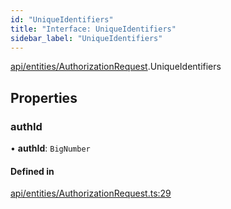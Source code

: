 ```yaml
---
id: "UniqueIdentifiers"
title: "Interface: UniqueIdentifiers"
sidebar_label: "UniqueIdentifiers"
---
```


[api/entities/AuthorizationRequest](../../../../../modules/API/Entities/AuthorizationRequest/AuthorizationRequest.md).UniqueIdentifiers

## Properties

### authId

• **authId**: `BigNumber`

#### Defined in

[api/entities/AuthorizationRequest.ts:29](https://github.com/PolymeshAssociation/polymesh-sdk/blob/2d3ac2aea/src/api/entities/AuthorizationRequest.ts#L29)
